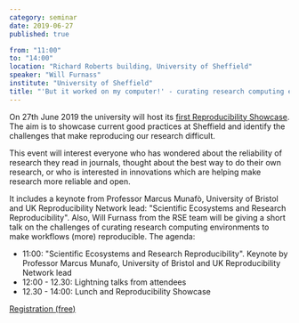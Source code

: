 ```yaml
---
category: seminar
date: 2019-06-27
published: true

from: "11:00"
to: "14:00"
location: "Richard Roberts building, University of Sheffield"
speaker: "Will Furnass"
institute: "University of Sheffield"
title: "'But it worked on my computer!' - curating research computing environments (lightning talk at University of Sheffield Reproducibility Showcase)"
---
```


On 27th June 2019 the university will host its [first Reproducibility Showcase](https://www.eventbrite.co.uk/e/sheffield-reproducibility-showcase-tickets-63044460679).
The aim is to showcase current good practices at Sheffield and identify the challenges that make reproducing our research difficult.

This event will interest everyone who has wondered about the reliability of research they read in journals, thought about the best way to do their own research, or who is interested in innovations which are helping make research more reliable and open.

It includes a keynote from Professor Marcus Munafò, University of Bristol and UK Reproducibility Network lead: "Scientific Ecosystems and Research Reproducibility".
Also, Will Furnass from the RSE team will be giving a short talk on the challenges of curating research computing environments to make workflows (more) reproducible.  The agenda:

- 11:00: "Scientific Ecosystems and Research Reproducibility". Keynote by Professor Marcus Munafo, University of Bristol and UK Reproducibility Network lead
- 12:00 - 12.30: Lightning talks from attendees
- 12.30 - 14:00: Lunch and Reproducibility Showcase

[Registration (free)](https://www.eventbrite.co.uk/e/sheffield-reproducibility-showcase-tickets-63044460679)
